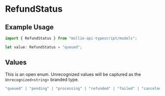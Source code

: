# RefundStatus

## Example Usage

```typescript
import { RefundStatus } from "mollie-api-typescript/models";

let value: RefundStatus = "queued";
```

## Values

This is an open enum. Unrecognized values will be captured as the `Unrecognized<string>` branded type.

```typescript
"queued" | "pending" | "processing" | "refunded" | "failed" | "canceled" | Unrecognized<string>
```